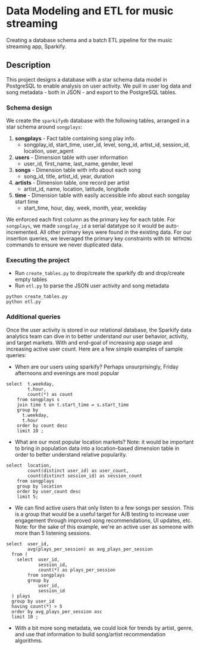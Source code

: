 # Data Modeling and ETL for music streaming

Creating a database schema and a batch ETL pipeline for the music streaming app, Sparkify.

## Description

This project designs a database with a star schema data model in PostgreSQL to enable analysis on user activity. We pull in user log data and song metadata - both in JSON - and export to the PostgreSQL tables.

### Schema design

We create the `sparkifydb` database with the following tables, arranged in a star schema around `songplays`:

1. **songplays** - Fact table containing song play info. 
    - songplay_id, start_time, user_id, level, song_id, artist_id, session_id, location, user_agent
2. **users** - Dimension table with user information
    - user_id, first_name, last_name, gender, level
3. **songs** - Dimension table with info about each song
    - song_id, title, artist_id, year, duration
4. **artists** - Dimension table, one record per artist
    - artist_id, name, location, latitude, longitude
5. **time** - Dimension table with easily accessible info about each songplay start time
    - start_time, hour, day, week, month, year, weekday

We enforced each first column as the primary key for each table. For `songplays`, we made `songplay_id` a serial datatype so it would be auto-incremented. All other primary keys were found in the existing data. For our insertion queries, we leveraged the primary key constraints with `DO NOTHING` commands to ensure we never duplicated data.

### Executing the project

* Run `create_tables.py` to drop/create the sparkify db and drop/create empty tables
* Run `etl.py` to parse the JSON user activity and song metadata

```
python create_tables.py
python etl.py
```

### Additional queries

Once the user activity is stored in our relational database, the Sparkify data analytics team can dive in to better understand our user behavior, activity, and target markets. With and end-goal of increasing app usage and increasing active user count. Here are a few simple examples of sample queries:

* When are our users using sparkify? Perhaps unsurprisingly, Friday afternoons and evenings are most popular
```
select  t.weekday,
        t.hour,
        count(*) as count
    from songplays s 
    join time t on t.start_time = s.start_time 
    group by 
      t.weekday, 
      t.hour 
    order by count desc 
    limit 10 ;
```

* What are our most popular location markets? Note: it would be important to bring in population data into a location-based dimension table in order to better understand relative popularity.
```
select  location, 
        count(distinct user_id) as user_count, 
        count(distinct session_id) as session_count 
    from songplays 
    group by location
    order by user_count desc 
    limit 5;
```

* We can find active users that only listen to a few songs per session. This is a group that would be a useful target for A/B testing to increase user engagement through improved song recommendations, UI updates, etc. Note: for the sake of this example, we're an active user as someone with more than 5 listening sessions. 
```
select  user_id, 
        avg(plays_per_session) as avg_plays_per_session 
  from (
    select  user_id, 
            session_id, 
            count(*) as plays_per_session 
        from songplays 
        group by 
            user_id, 
            session_id
  ) plays 
  group by user_id 
  having count(*) > 5
  order by avg_plays_per_session asc
  limit 10 ;
```

* With a bit more song metadata, we could look for trends by artist, genre, and use that information to build song/artist recommendation algorithms.
